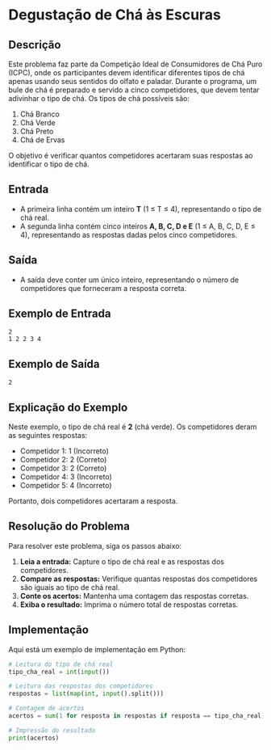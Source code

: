 # Degustação de Chá às Escuras

## Descrição

Este problema faz parte da Competição Ideal de Consumidores de Chá Puro (ICPC), onde os participantes devem identificar diferentes tipos de chá apenas usando seus sentidos do olfato e paladar. Durante o programa, um bule de chá é preparado e servido a cinco competidores, que devem tentar adivinhar o tipo de chá. Os tipos de chá possíveis são:

1. Chá Branco
2. Chá Verde
3. Chá Preto
4. Chá de Ervas

O objetivo é verificar quantos competidores acertaram suas respostas ao identificar o tipo de chá.

## Entrada

- A primeira linha contém um inteiro **T** (1 ≤ T ≤ 4), representando o tipo de chá real.
- A segunda linha contém cinco inteiros **A, B, C, D e E** (1 ≤ A, B, C, D, E ≤ 4), representando as respostas dadas pelos cinco competidores.

## Saída

- A saída deve conter um único inteiro, representando o número de competidores que forneceram a resposta correta.

## Exemplo de Entrada

```
2
1 2 2 3 4
```

## Exemplo de Saída

```
2
```

## Explicação do Exemplo

Neste exemplo, o tipo de chá real é **2** (chá verde). Os competidores deram as seguintes respostas:

- Competidor 1: 1 (Incorreto)
- Competidor 2: 2 (Correto)
- Competidor 3: 2 (Correto)
- Competidor 4: 3 (Incorreto)
- Competidor 5: 4 (Incorreto)

Portanto, dois competidores acertaram a resposta.

## Resolução do Problema

Para resolver este problema, siga os passos abaixo:

1. **Leia a entrada:** Capture o tipo de chá real e as respostas dos competidores.
2. **Compare as respostas:** Verifique quantas respostas dos competidores são iguais ao tipo de chá real.
3. **Conte os acertos:** Mantenha uma contagem das respostas corretas.
4. **Exiba o resultado:** Imprima o número total de respostas corretas.

## Implementação

Aqui está um exemplo de implementação em Python:

```python
# Leitura do tipo de chá real
tipo_cha_real = int(input())

# Leitura das respostas dos competidores
respostas = list(map(int, input().split()))

# Contagem de acertos
acertos = sum(1 for resposta in respostas if resposta == tipo_cha_real)

# Impressão do resultado
print(acertos)
